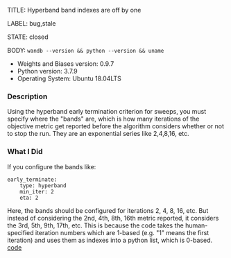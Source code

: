 TITLE:
Hyperband band indexes are off by one

LABEL:
bug,stale

STATE:
closed

BODY:
`wandb --version && python --version && uname`

* Weights and Biases version: 0.9.7
* Python version: 3.7.9
* Operating System: Ubuntu 18.04LTS

### Description

Using the hyperband early termination criterion for sweeps, you must specify where the "bands" are, which is how many iterations of the objective metric get reported before the algorithm considers whether or not to stop the run.  They are an exponential series like 2,4,8,16, etc.

### What I Did

If you configure the bands like:

```
early_terminate:
    type: hyperband
    min_iter: 2
    eta: 2
```

Here, the bands should be configured for iterations 2, 4, 8, 16, etc.  But instead of considering the 2nd, 4th, 8th, 16th metric reported, it considers the 3rd, 5th, 9th, 17th, etc.  This is because the code takes the human-specified iteration numbers which are 1-based (e.g. "1" means the first iteration) and uses them as indexes into a python list, which is 0-based.  [code](https://github.com/wandb/client/blob/63f3d7806669d2dd8d459134c2f88d6e341a797e/wandb/sweeps/hyperband_stopping.py#L102)


